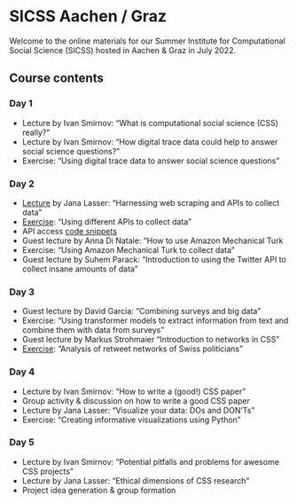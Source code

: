 # SICSS Aachen / Graz
Welcome to the online materials for our Summer Institute for Computational Social Science (SICSS) hosted in Aachen & Graz in July 2022.

## Course contents
### Day 1
* Lecture by Ivan Smirnov: “What is computational social science (CSS) really?”
* Lecture by Ivan Smirnov: “How digital trace data could help to answer social science questions?”
* Exercise: “Using digital trace data to answer social science questions”

### Day 2
* [Lecture](https://github.com/JanaLasser/SICSS-aachen-graz/blob/main/APIs/slides/index.html) by Jana Lasser: “Harnessing web scraping and APIs to collect data”
* [Exercise](https://github.com/JanaLasser/SICSS-aachen-graz/blob/main/APIs/exercise/API_exericses.ipynb): “Using different APIs to collect data”
* API access [code snippets](https://github.com/JanaLasser/SICSS-aachen-graz/blob/main/APIs/exercise/API_access_code_snippets.ipynb)
* Guest lecture by Anna Di Natale: “How to use Amazon Mechanical Turk
* Exercise: “Using Amazon Mechanical Turk to collect data”
* Guest lecture by Suhem Parack: “Introduction to using the Twitter API to collect insane amounts of data”

### Day 3
* Guest lecture by David Garcia: “Combining surveys and big data”
* Exercise: “Using transformer models to extract information from text and combine them with data from surveys”
* Guest lecture by Markus Strohmaier “Introduction to networks in CSS”
* [Exercise](https://github.com/JanaLasser/SICSS-aachen-graz/blob/main/networks/exercise/networks_exercise.ipynb): “Analysis of retweet networks of Swiss politicians”

### Day 4
* Lecture by Ivan Smirnov: “How to write a (good!) CSS paper”
* Group activity & discussion on how to write a good CSS paper
* Lecture by Jana Lasser: “Visualize your data: DOs and DON’Ts”
* Exercise: “Creating informative visualizations using Python”

### Day 5
* Lecture by Ivan Smirnov: “Potential pitfalls and problems for awesome CSS projects”
* Lecture by Jana Lasser: “Ethical dimensions of CSS research”
* Project idea generation & group formation

